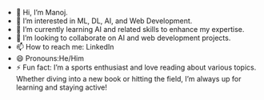 - 👋 Hi, I’m Manoj.
- 👀 I’m interested in ML, DL, AI, and Web Development.
- 🌱 I’m currently learning AI and related skills to enhance my expertise.
- 💞️ I’m looking to collaborate on AI and web development projects.
- 📫 How to reach me: LinkedIn
- 😄 Pronouns:He/Him
- ⚡ Fun fact: I’m a sports enthusiast and love reading about various topics. Whether diving into a new book or hitting the field, I’m always up for learning and staying active!

<!---
manugame0707/manugame0707 is a ✨ special ✨ repository because its `README.md` (this file) appears on your GitHub profile.
You can click the Preview link to take a look at your changes.
--->
